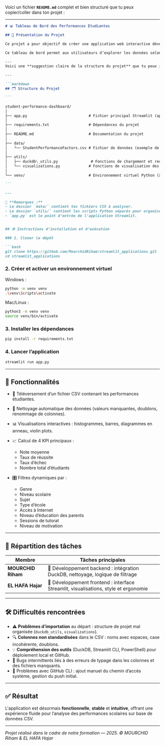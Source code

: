 Voici un fichier **`README.md`** complet et bien structuré que tu peux copier/coller dans ton projet :

---

````markdown
# 📊 Tableau de Bord des Performances Étudiantes

## 🎯 Présentation du Projet

Ce projet a pour objectif de créer une application web interactive développée avec **Streamlit** permettant d'analyser les **facteurs de performance des étudiants** à partir d’un fichier CSV. L'application utilise **DuckDB** pour le stockage et les requêtes SQL, et propose des **visualisations dynamiques** pour mieux comprendre les données.

Ce tableau de bord permet aux utilisateurs d’explorer les données selon différents critères (genre, type d'école, niveau, etc.) et de visualiser quatre indicateurs clés de performance (KPI).

---
Voici une **suggestion claire de la structure du projet** que tu peux inclure à la fin de ton `README.md`, sous forme de section intitulée **Structure du projet** :

---

```markdown
## 🗂️ Structure du Projet

```

student-performance-dashboard/
│
├── app.py                            # Fichier principal Streamlit (application)
│
├── requirements.txt                  # Dépendances du projet
│
├── README.md                         # Documentation du projet
│
├── data/
│   └── StudentPerformanceFactors.csv # Fichier de données (exemple de CSV)
│
├── utils/
│   ├── duckdb\_utils.py               # Fonctions de chargement et requêtes DuckDB
│   └── visualizations.py             # Fonctions de visualisation des KPI
│
└── venv/                             # Environnement virtuel Python (à ne pas versionner)

```

---

📝 **Remarques :**
- Le dossier `data/` contient tes fichiers CSV à analyser.
- Le dossier `utils/` contient les scripts Python séparés pour organiser la logique métier.
- `app.py` est le point d’entrée de l’application Streamlit.


## ⚙️ Instructions d’installation et d’exécution

### 1. Cloner le dépôt

```bash
git clone https://github.com/MourchidRiham/streamlit_applications.git
cd streamlit_applications
````

### 2. Créer et activer un environnement virtuel

Windows :

```bash
python -m venv venv
.\venv\Scripts\activate
```

Mac/Linux :

```bash
python3 -m venv venv
source venv/bin/activate
```

### 3. Installer les dépendances

```bash
pip install -r requirements.txt
```

### 4. Lancer l’application

```bash
streamlit run app.py
```

---

## 🧠 Fonctionnalités

* 📂 Téléversement d’un fichier CSV contenant les performances étudiantes.
* 🧹 Nettoyage automatique des données (valeurs manquantes, doublons, renommage de colonnes).
* 📊 Visualisations interactives : histogrammes, barres, diagrammes en anneau, violin plots.
* 📈 Calcul de 4 KPI principaux :

  * Note moyenne
  * Taux de réussite
  * Taux d’échec
  * Nombre total d’étudiants
* 🎛️ Filtres dynamiques par :

  * Genre
  * Niveau scolaire
  * Sujet
  * Type d’école
  * Accès à Internet
  * Niveau d’éducation des parents
  * Sessions de tutorat
  * Niveau de motivation

---

## 👥 Répartition des tâches

| Membre             | Tâches principales                                                                  |
| ------------------ | ----------------------------------------------------------------------------------- |
| **MOURCHID Riham** | 🔧 Développement backend : intégration DuckDB, nettoyage, logique de filtrage       |
| **EL HAFA Hajar**  | 🎨 Développement frontend : interface Streamlit, visualisations, style et ergonomie |

---

## 🛠️ Difficultés rencontrées

* ⚠️ **Problèmes d’importation** au départ : structure de projet mal organisée (`duckdb_utils`, `visualizations`).
* 🔍 **Colonnes non standardisées** dans le CSV : noms avec espaces, case incohérente, doublons.
* 💡 **Compréhension des outils** (DuckDB, Streamlit CLI, PowerShell) pour déploiement local et GitHub.
* 🐛 Bugs intermittents liés à des erreurs de typage dans les colonnes et des fichiers manquants.
* 🔐 Problèmes avec GitHub CLI : ajout manuel du chemin d’accès système, gestion du push initial.

---

## ✅ Résultat

L'application est désormais **fonctionnelle**, **stable** et **intuitive**, offrant une expérience fluide pour l’analyse des performances scolaires sur base de données CSV.

---

*Projet réalisé dans le cadre de notre formation — 2025.*
*© MOURCHID Riham & EL HAFA Hajar*
